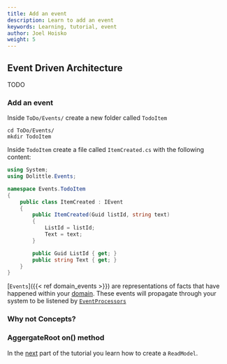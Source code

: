 ```yaml
---
title: Add an event
description: Learn to add an event
keywords: Learning, tutorial, event
author: Joel Hoisko
weight: 5
---
```


## Event Driven Architecture
TODO

### Add an event
Inside `ToDo/Events/` create a new folder called `TodoItem`

```shell
cd ToDo/Events/
mkdir TodoItem
```

Inside `TodoItem` create a file called `ItemCreated.cs` with the following content:

```csharp
using System;
using Dolittle.Events;

namespace Events.TodoItem
{
    public class ItemCreated : IEvent
    {
        public ItemCreated(Guid listId, string text)
        {
            ListId = listId;
            Text = text;
        }

        public Guid ListId { get; }
        public string Text { get; }
    }
}
```

[`Events`]({{< ref domain_events >}}) are representations of facts that have happened within your [domain](). These events will propagate through your system to be listened by [`EventProcessors`]()

### Why not Concepts?

### AggergateRoot on() method


In the [next](./read_model) part of the tutorial you learn how to create a `ReadModel`.
